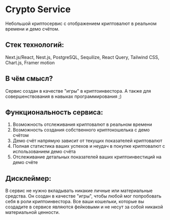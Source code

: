 # Сrypto Service
Небольшой криптосервис с отображением криптовалют в реальном времени и демо счётом.

## Стек технологий: 
Next.js/React, Nest.js, PostgreSQL, Sequilize, React Query, Tailwind CSS, Chart.js, Framer motion

## В чём смысл?
Сервис создан в качестве "игры" в криптоинвестора. А также для совершенствования в навыках программирования ;)

## Функциональность сервиса:
  1. Возможность отслеживания криптовалют в реальном времени
  2. Возможность создания собственного криптокошелька с демо счётом
  3. Демо счёт напрямую зависит от текущих показателей криптовалют
  4. Полная статистика ваших успехов и неудач в покупке криптовалют с использованием демо счёта
  5. Отслеживание детальных показателей ваших криптоинвестиций на демо счёте
  
## Дисклеймер:
  В сервис не нужно вкладывать никакие личные или материальные средства. Он создан в качестве "игры", чтобы любой мог попробовать себя в роли криптоинвестора. Все ваши кошельки, которые вы создадите в сервисе являются фейковыми и не несут за собой никакой материальной ценности.
 
